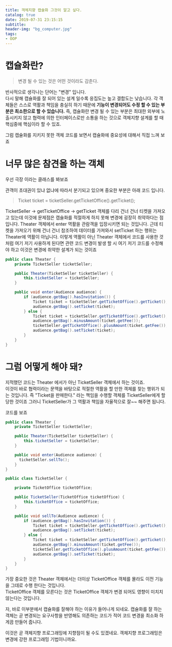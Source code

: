 ```yaml
---
title: 객체지향 캡슐화 그것이 알고 싶다.
catalog: true
date: 2019-07-31 23:15:15
subtitle: 
header-img: "bg_computer.jpg"
tags: 
- OOP
---
```


# 캡슐화란?

> 변경 될 수 있는 것은 어떤 것이라도 감춘다.

반사적으로 생각나는 단어는 "변경" 입니다.  
다시 말해 캡슐화를 잘 되어 있는 설계 일수록 응집도는 높고 결합도는 낮습니다. 각 객체들은 스스로 역활과 책임을 충실히 하기 때문에 **기능이 변경되어도 수정 할 수 있는 부분은 최소한으로 할 수 있습니다.** 즉, 캡슐화란 변경 될 수 있는 부분은 최대한 외부에 노출시키지 않고 협력에 의한 인터페이스로만 소통을 하는 것으로 객체지향 설계를 할 때 핵심중에 핵심이라 할 수 있죠.

그럼 캡슐화를 지키지 못한 객체 코드를 보면서 캡슐화에 중요성에 대해서 직접 느껴 보죠

# 너무 많은 참견을 하는 객체

우선 극장 이라는 클래스를 봐보죠  

관객이 초대권이 있냐 없냐에 따라서 분기되고 있으며 중요한 부분은 아래 코드 입니다.
> Ticket ticket = ticketSeller.getTicketOffice().getTicket();

TicketSeller -> getTicketOffice -> getTicket 객체를 다리 건너 건너 티켓을 가져오고 있는데 이것에 문제점은 캡슐화를 적절하게 하지 못해 변경에 굉장히 취약하다는 점입니다. Theater 객체에서 enter 역활을 관람객을 입장시키면 되는 것입니다. 근데 티켓을 가져오기 위해 건너 건너 참조하여 데이터를 가져와서 setTicket 하는 행위는 Theater에 역활이 아닙니다. 이렇게 역활이 아닌 Theater 객체에서 코드를 사용한 것처럼 여기 저기 사용하게 된다면 관련 코드 변경이 발생 할 시 여기 저기 코드를 수정해야 하고 이것은 변경에 취약한 설계가 되는 것이죠

~~~ java
public class Theater {
    private TicketSeller ticketSeller;

    public Theater(TicketSeller ticketSeller) {
        this.ticketSeller = ticketSeller;
    }

    public void enter(Audience audience) {
        if (audience.getBag().hasInvitation()) {
            Ticket ticket = ticketSeller.getTicketOffice().getTicket();
            audience.getBag().setTicket(ticket);
        } else {
            Ticket ticket = ticketSeller.getTicketOffice().getTicket();
            audience.getBag().minusAmount(ticket.getFee());
            ticketSeller.getTicketOffice().plusAmount(ticket.getFee());
            audience.getBag().setTicket(ticket);
        }
    }
}
~~~

# 그럼 어떻게 해야 돼? 

지적했던 코드는 Theater 에서가 아닌 TicketSeller 객체에서 하는 것이죠.   
이것이 바로 협력이라는 문맥을 바탕으로 적절한 역활을 할 만한 객체를 찾는 행위가 되는 것입니다. 즉 "Ticket을 판매한다." 라는 책임을 수행할 객체를 TicketSeller에게 할당한 것이죠 그러니 TicketSeller가 그 역활과 책임을 자율적으로 잘~~ 해주면 됩니다.  

코드를 보죠

~~~ java
public class Theater {
    private TicketSeller ticketSeller;

    public Theater(TicketSeller ticketSeller) {
        this.ticketSeller = ticketSeller;
    }

    public void enter(Audience audience) {
      ticketSeller.sellTo();
    }
}
~~~

~~~ java
public class TicketSeller {

    private TicketOffice ticketOffice;

    public TicketSeller(TicketOffice ticketOffice) {
        this.ticketOffice = ticketOffice;
    }

    public void sellTo(Audience audience) {
        if (audience.getBag().hasInvitation()) {
            Ticket ticket = ticketSeller.getTicketOffice().getTicket();
            audience.getBag().setTicket(ticket);
        } else {
            Ticket ticket = ticketSeller.getTicketOffice().getTicket();
            audience.getBag().minusAmount(ticket.getFee());
            ticketSeller.getTicketOffice().plusAmount(ticket.getFee());
            audience.getBag().setTicket(ticket);
        }
    }
}
~~~

가장 중요한 것은 Theater 객체에서는 더이상 TicketOffice 객체를 몰라도 이전 기능을 그데로 수행 한다는 것입니다.  
TicketOffice 객체를 모른다는 것은 TicketOffice 객체가 변경 되어도 영향이 미치치 않는다는 것입니다.

자, 바로 이부분에서 캡슐화를 잘해야 하는 이유가 들어나게 되네요.
캡슐화를 잘 하는 객체는 곧 변경되는 요구사항을 반영해도 의존하는 코드가 적어 코드 변경을 최소화 하게끔 만들어 줍니다.  

이것은 곧 객체지향 프로그래밍에 지향점이 될 수도 있겠네요. 객체지향 프로그래밍은 변경에 강한 프로그래밍 기법이니까요.